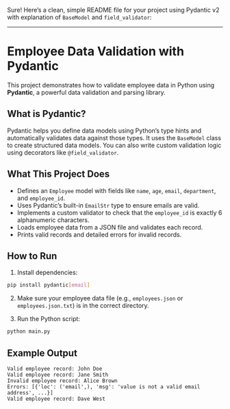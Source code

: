Sure! Here’s a clean, simple README file for your project using Pydantic v2 with explanation of `BaseModel` and `field_validator`:

---

# Employee Data Validation with Pydantic

This project demonstrates how to validate employee data in Python using **Pydantic**, a powerful data validation and parsing library.

## What is Pydantic?

Pydantic helps you define data models using Python’s type hints and automatically validates data against those types. It uses the `BaseModel` class to create structured data models. You can also write custom validation logic using decorators like `@field_validator`.

## What This Project Does

* Defines an `Employee` model with fields like `name`, `age`, `email`, `department`, and `employee_id`.
* Uses Pydantic’s built-in `EmailStr` type to ensure emails are valid.
* Implements a custom validator to check that the `employee_id` is exactly 6 alphanumeric characters.
* Loads employee data from a JSON file and validates each record.
* Prints valid records and detailed errors for invalid records.

## How to Run

1. Install dependencies:

```bash
pip install pydantic[email]
```

2. Make sure your employee data file (e.g., `employees.json` or `employees.json.txt`) is in the correct directory.

3. Run the Python script:

```bash
python main.py
```

## Example Output

```
Valid employee record: John Doe
Valid employee record: Jane Smith
Invalid employee record: Alice Brown
Errors: [{'loc': ('email',), 'msg': 'value is not a valid email address', ...}]
Valid employee record: Dave West
```

